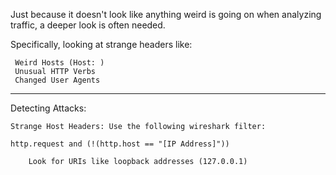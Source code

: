 
Just because it doesn't look like anything weird is going on when analyzing traffic, a deeper look is often needed. 

Specifically, looking at strange headers like: 

	 Weird Hosts (Host: ) 
	 Unusual HTTP Verbs 
	 Changed User Agents 


-----------------------------------------


Detecting Attacks: 

	Strange Host Headers: Use the following wireshark filter: 
	
	http.request and (!(http.host == "[IP Address]"))

		Look for URIs like loopback addresses (127.0.0.1)
